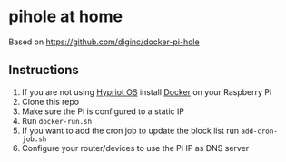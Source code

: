 # pihole at home

Based on https://github.com/diginc/docker-pi-hole

## Instructions

1. If you are not using [Hypriot OS](https://blog.hypriot.com/downloads/) install [Docker](https://www.raspberrypi.org/blog/docker-comes-to-raspberry-pi/) on your Raspberry Pi
1. Clone this repo
1. Make sure the Pi is configured to a static IP
1. Run `docker-run.sh`
1. If you want to add the cron job to update the block list run `add-cron-job.sh`
1. Configure your router/devices to use the Pi IP as DNS server
